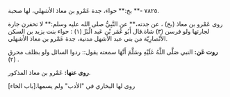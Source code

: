 ٧٨٢٥ -** بخ:** حواء، جدة عَمْرو بن معاذ الأشهلي، لها صحبة.

روى عَمْرو بن معاذ (بخ) ، عن جدته،** عن النَّبِيُّ صلى الله عليه وسلم:** لا تحقرن جارة لجارتها ولو فرسن (٣) شاة.قال أَبُو عُمَر بْن عَبد الْبَرِّ (١) : حواء بنت يزيد بن السكن الأَنْصارِيّة من بني عبد الأشهل مدنية، جدة عَمْرو بن معاذ الأشهلي.

**روت عَن:** النبي صَلَّى اللَّهُ عَلَيْهِ وسَلَّمَ أَنَّهَا سمعته يقول:: ردوا السائل ولو بظلف محرق (٢) .

**روى عنها:** عَمْرو بن معاذ المذكور.

روى لها البخاري في "الأدب" ولم يسمها.[باب الخاء]